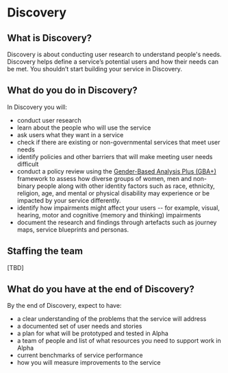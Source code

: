 # Discovery

## What is Discovery?
Discovery is about conducting user research to understand people's needs. Discovery helps define a service’s potential users and how their needs can be met. You shouldn’t start building your service in Discovery.

## What do you do in Discovery?

In Discovery you will:

- conduct user research
- learn about the people who will use the service
- ask users what they want in a service
- check if there are existing or non-governmental services that meet user needs
- identify policies and other barriers that will make meeting user needs difficult
- conduct a policy review using the [Gender-Based Analysis Plus (GBA+)](https://cfc-swc.gc.ca/gba-acs/course-cours-en.html) framework to assess how diverse groups of women, men and non-binary people along with other identity factors such as race, ethnicity, religion, age, and mental or physical disability may experience or be impacted by your service differently.
- identify how impairments might affect your users -- for example, visual, hearing, motor and cognitive (memory and thinking) impairments
- document the research and findings through artefacts such as journey maps, service blueprints and personas.

## Staffing the team
[TBD]

## What do you have at the end of Discovery?

By the end of Discovery, expect to have:

- a clear understanding of the problems that the service will address
- a documented set of user needs and stories
- a plan for what will be prototyped and tested in Alpha
- a team of people and list of what resources you need to support work in Alpha
- current benchmarks of service performance
- how you will measure improvements to the service

